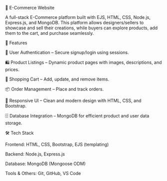 🛒 E-Commerce Website

A full-stack E-Commerce platform built with EJS, HTML, CSS, Node.js, Express.js, and MongoDB.
This platform allows designers/sellers to showcase and sell their creations, while buyers can explore products, add them to the cart, and purchase seamlessly.

🚀 Features

🔐 User Authentication – Secure signup/login using sessions.

🛍 Product Listings – Dynamic product pages with images, descriptions, and prices.

🛒 Shopping Cart – Add, update, and remove items.

📦 Order Management – Place and track orders.

🎨 Responsive UI – Clean and modern design with HTML, CSS, and Bootstrap.

🗄 Database Integration – MongoDB for efficient product and user data storage.

🛠 Tech Stack

Frontend: HTML, CSS, Bootstrap, EJS (templating)

Backend: Node.js, Express.js

Database: MongoDB (Mongoose ODM)

Tools & Others: Git, GitHub, VS Code
